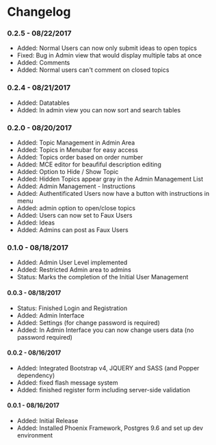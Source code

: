 # Changelog

### 0.2.5 - 08/22/2017
  *  Added: Normal Users can now only submit ideas to open topics
  *  Fixed: Bug in Admin view that would display multiple tabs at once
  *  Added: Comments
  *  Added: Normal users can't comment on closed topics

### 0.2.4 - 08/21/2017
  *  Added: Datatables
  *  Added: In admin view you can now sort and search tables

### 0.2.0 - 08/20/2017
  *  Added: Topic Management in Admin Area
  *  Added: Topics in Menubar for easy access
  *  Added: Topics order based on order number
  *  Added: MCE editor for beaufiful description editing
  *  Added: Option to Hide / Show Topic
  *  Added: Hidden Topics appear gray in the Admin Management List
  *  Added: Admin Management - Instructions
  *  Added: Authentificated Users now have a button with instructions in menu
  *  Added: admin option to open/close topics
  *  Added: Users can now set to Faux Users
  *  Added: Ideas
  *  Added: Admins can post as Faux Users

### 0.1.0 - 08/18/2017
  *  Added: Admin User Level implemented
  *  Added: Restricted Admin area to admins
  *  Status: Marks the completion of the Initial User Management

#### 0.0.3 - 08/18/2017
  *  Status: Finished Login and Registration
  *  Added: Admin Interface
  *  Added: Settings (for change password is required)
  *  Added: In Admin Interface you can now change users data (no password required)

#### 0.0.2 - 08/16/2017
  *  Added: Integrated Bootstrap v4, JQUERY and SASS (and Popper dependency)
  *  Added: fixed flash message system
  *  Added: finished register form including server-side validation

#### 0.0.1 - 08/16/2017
  *  Added: Initial Release
  *  Added: Installed Phoenix Framework, Postgres 9.6 and set up dev environment


